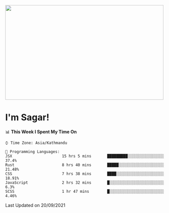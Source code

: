 
<img src="https://media.giphy.com/media/3ornk57KwDXf81rjWM/giphy.gif" width="500" height="300" frameBorder="0" class="giphy-embed" allowFullScreen></img>

#   I'm Sagar!

<!--START_SECTION:waka-->
📊 **This Week I Spent My Time On** 

```text
⌚︎ Time Zone: Asia/Kathmandu

💬 Programming Languages: 
JSX                      15 hrs 5 mins       █████████░░░░░░░░░░░░░░░░   37.4% 
Rust                     8 hrs 40 mins       █████░░░░░░░░░░░░░░░░░░░░   21.48% 
CSS                      7 hrs 38 mins       ████░░░░░░░░░░░░░░░░░░░░░   18.91% 
JavaScript               2 hrs 32 mins       █░░░░░░░░░░░░░░░░░░░░░░░░   6.3% 
SCSS                     1 hr 47 mins        █░░░░░░░░░░░░░░░░░░░░░░░░   4.46%

```


 Last Updated on 20/09/2021
<!--END_SECTION:waka-->
